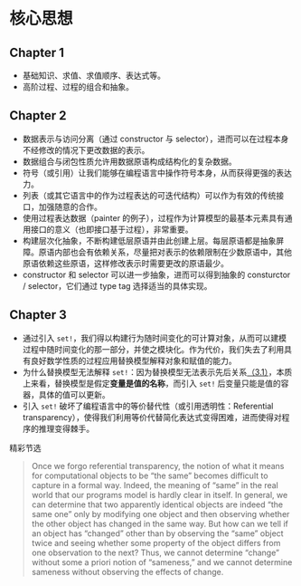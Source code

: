 # 核心思想

## Chapter 1

* 基础知识、求值、求值顺序、表达式等。
* 高阶过程、过程的组合和抽象。

## Chapter 2

* 数据表示与访问分离（通过 constructor 与 selector），进而可以在过程本身不经修改的情况下更改数据的表示。
* 数据组合与闭包性质允许用数据原语构成结构化的复杂数据。
* 符号（或引用）让我们能够在编程语言中操作符号本身，从而获得更强的表达力。
* 列表（或其它语言中的作为过程表达的可迭代结构）可以作为有效的传统接口，加强随意的合作。
* 使用过程表达数据（painter 的例子），过程作为计算模型的最基本元素具有通用接口的意义（也即接口基于过程），非常重要。
* 构建层次化抽象，不断构建低层原语并由此创建上层。每层原语都是抽象屏障。原语内部也会有依赖关系，尽量把对表示的依赖限制在少数原语中，其他原语依赖这些原语，这样修改表示时需要更改的原语最少。
* constructor 和 selector 可以进一步抽象，进而可以得到抽象的 consturctor / selector，它们通过 type tag 选择适当的具体实现。

## Chapter 3

* 通过引入 `set!`，我们得以构建行为随时间变化的可计算对象，从而可以建模过程中随时间变化的那一部分，并使之模块化。作为代价，我们失去了利用具有良好数学性质的过程应用替换模型解释对象和赋值的能力。
* 为什么替换模型无法解释 `set!`：因为替换模型无法表示先后关系[（3.1）](http://sarabander.github.io/sicp/html/3_002e1.xhtml)，本质上来看，替换模型是假定**变量是值的名称**，而引入 `set!` 后变量只能是值的容器，具体的值可以更新。
* 引入 `set!` 破坏了编程语言中的等价替代性（或引用透明性：Referential transparency），使得我们利用等价代替简化表达式变得困难，进而使得对程序的推理变得棘手。

精彩节选

> Once we forgo referential transparency, the notion of what it means for computational objects to be “the same” becomes difficult to capture in a formal way. Indeed, the meaning of “same” in the real world that our programs model is hardly clear in itself. In general, we can determine that two apparently identical objects are indeed “the same one” only by modifying one object and then observing whether the other object has changed in the same way. But how can we tell if an object has “changed” other than by observing the “same” object twice and seeing whether some property of the object differs from one observation to the next? Thus, we cannot determine “change” without some a priori notion of “sameness,” and we cannot determine sameness without observing the effects of change.
